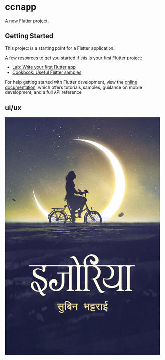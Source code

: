 # ccnapp

A new Flutter project.

## Getting Started

This project is a starting point for a Flutter application.

A few resources to get you started if this is your first Flutter project:

- [Lab: Write your first Flutter app](https://docs.flutter.dev/get-started/codelab)
- [Cookbook: Useful Flutter samples](https://docs.flutter.dev/cookbook)

For help getting started with Flutter development, view the
[online documentation](https://docs.flutter.dev/), which offers tutorials,
samples, guidance on mobile development, and a full API reference.

## ui/ux
![template-g139fde4c9 1280](https://github.com/Bibek-bohora/counterApp-with-ChangeNotifier/blob/main/ccnapp/lib/book7.jpg)
